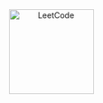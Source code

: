 <div align="center">
<a href="https://stuti-singh-in.github.io/LeetCode/"><img src="https://i.imgur.com/IsS5xkZ.png" width="150" title="LeetCode" alt="LeetCode"></a>
